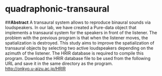 # quadraphonic-transaural
##**Abstract**
A transaural system allows to reproduce binaural sounds via loudspeakers. In our lab, we have created a Pure-data object that implements a transaural system for the speakers in front of the listener. The problem with the previous program is that when the listener moves, the spatialization is destroyed. This study aims to improve the spatialization of transaural objects by selecting two active loudspeakers depending on the azimuth of the listener.
The HRIR database is required to compile this program.
Download the HRIR database file to be used from the following URL and save it in the same directory as the program.  
http://onkyo.u-aizu.ac.jp/HRIR

